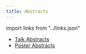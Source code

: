 ```yaml
---
title: Abstracts
---
```


<slot name="/events/gcc2013/header" />

import links from "../links.json"
<LinkBox :links="links" />

* [Talk Abstracts](/events/gcc2013/abstracts/talks/)
* [Poster Abstracts](/events/gcc2013/abstracts/posters/)


